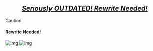 <h2 align="center"><i><u>Seriously OUTDATED! Rewrite Needed!</u></i></h2>

> [!CAUTION]
>
> <h4>Rewrite Needed!</h4>

![img](/ss/awesomewm_everforest_1.png)
![img](/ss/awesomewm_rose-pine_1.png)

